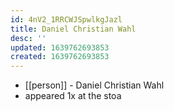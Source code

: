 ```yaml
---
id: 4nV2_1RRCWJSpwlkgJazl
title: Daniel Christian Wahl
desc: ''
updated: 1639762693853
created: 1639762693853
---
```



- [[person]] - Daniel Christian Wahl
- appeared 1x at the stoa
